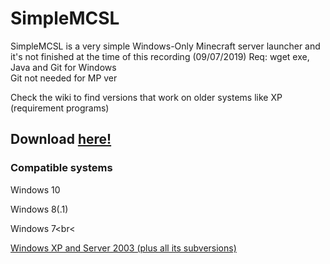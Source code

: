 # SimpleMCSL
SimpleMCSL is a very simple Windows-Only Minecraft server launcher and it's not finished at the time of this recording (09/07/2019)
Req:
wget exe, Java and Git for Windows<br> 
Git not needed for MP ver<br>

Check the wiki to find versions that work on older systems like XP (requirement programs)
## Download [here!](https://github.com/NoNameForGithub/SimpleMCSL/releases/)
### Compatible systems
Windows 10<br>

Windows 8(.1)<br>

Windows 7<br<

[Windows XP and Server 2003 (plus all its subversions)](https://github.com/NoNameForGithub/SimpleMCSL/wiki/Older-system-compatibility)

